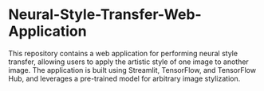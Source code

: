 # Neural-Style-Transfer-Web-Application
This repository contains a web application for performing neural style transfer, allowing users to apply the artistic style of one image to another image. The application is built using Streamlit, TensorFlow, and TensorFlow Hub, and leverages a pre-trained model for arbitrary image stylization.
